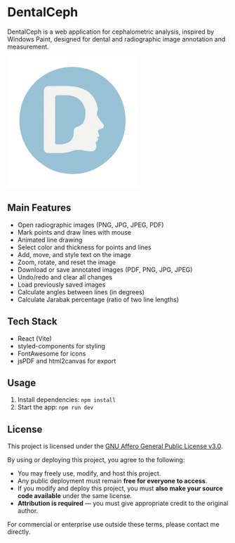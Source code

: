 # DentalCeph

DentalCeph is a web application for cephalometric analysis, inspired by Windows Paint, designed for dental and radiographic image annotation and measurement.

<img src="public/dental-ceph.png" alt="DentalCeph" width="300"/>

## Main Features
- Open radiographic images (PNG, JPG, JPEG, PDF)
- Mark points and draw lines with mouse
- Animated line drawing
- Select color and thickness for points and lines
- Add, move, and style text on the image
- Zoom, rotate, and reset the image
- Download or save annotated images (PDF, PNG, JPG, JPEG)
- Undo/redo and clear all changes
- Load previously saved images
- Calculate angles between lines (in degrees)
- Calculate Jarabak percentage (ratio of two line lengths)

## Tech Stack
- React (Vite)
- styled-components for styling
- FontAwesome for icons
- jsPDF and html2canvas for export

## Usage
1. Install dependencies: `npm install`
2. Start the app: `npm run dev`

## License
This project is licensed under the [GNU Affero General Public License v3.0](LICENSE).

By using or deploying this project, you agree to the following:
- You may freely use, modify, and host this project.
- Any public deployment must remain **free for everyone to access**.
- If you modify and deploy this project, you must **also make your source code available** under the same license.
- **Attribution is required** — you must give appropriate credit to the original author.

For commercial or enterprise use outside these terms, please contact me directly.
